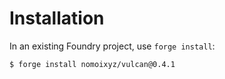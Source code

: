 # Installation

In an existing Foundry project, use `forge install`:
```
$ forge install nomoixyz/vulcan@0.4.1
```
